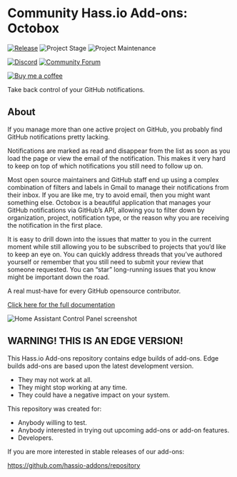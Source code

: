 # Community Hass.io Add-ons: Octobox

[![Release][release-shield]][release] ![Project Stage][project-stage-shield] ![Project Maintenance][maintenance-shield]

[![Discord][discord-shield]][discord] [![Community Forum][forum-shield]][forum]

[![Buy me a coffee][buymeacoffee-shield]][buymeacoffee]

Take back control of your GitHub notifications.

## About

If you manage more than one active project on GitHub, you probably find GitHub notifications pretty lacking.

Notifications are marked as read and disappear from the list as soon as you load the page or view the email of the notification. This makes it very hard to keep on top of which notifications you still need to follow up on.

Most open source maintainers and GitHub staff end up using a complex combination of filters and labels in Gmail to manage their notifications from their inbox. If you are like me, try to avoid email, then you might want something else.
Octobox is a beautiful application that manages your GitHub notifications via GitHub’s API, allowing you to filter down by organization, project, notification type, or the reason why you are receiving the notification in the first place.

It is easy to drill down into the issues that matter to you in the current moment while still allowing you to be subscribed to projects that you’d like to keep an eye on. You can quickly address threads that you’ve authored yourself or remember that you still need to submit your review that someone requested.
You can “star” long-running issues that you know might be important down the road.

A real must-have for every GitHub opensource contributor.

[Click here for the full documentation][docs]

![Home Assistant Control Panel screenshot][screenshot]

## WARNING! THIS IS AN EDGE VERSION!

This Hass.io Add-ons repository contains edge builds of add-ons. Edge builds
add-ons are based upon the latest development version.

- They may not work at all.
- They might stop working at any time.
- They could have a negative impact on your system.

This repository was created for:

- Anybody willing to test.
- Anybody interested in trying out upcoming add-ons or add-on features.
- Developers.

If you are more interested in stable releases of our add-ons:

<https://github.com/hassio-addons/repository>

[buymeacoffee-shield]: https://www.buymeacoffee.com/assets/img/guidelines/download-assets-sm-2.svg
[buymeacoffee]: https://www.buymeacoffee.com/frenck
[discord-shield]: https://img.shields.io/discord/330944238910963714.svg
[discord]: https://discord.gg/c5DvZ4e
[docs]: https://github.com/hassio-addons/addon-octobox/blob/478afca/README.md
[forum-shield]: https://img.shields.io/badge/community-forum-brightgreen.svg
[forum]: https://community.home-assistant.io/t/community-hass-io-add-on-octobox/57695?u=frenck
[maintenance-shield]: https://img.shields.io/maintenance/yes/2018.svg
[project-stage-shield]: https://img.shields.io/badge/project%20stage-production%20ready-brightgreen.svg
[release-shield]: https://img.shields.io/badge/version-478afca-blue.svg
[release]: https://github.com/hassio-addons/addon-octobox/tree/478afca
[screenshot]: https://github.com/hassio-addons/addon-octobox/raw/master/images/screenshot.png